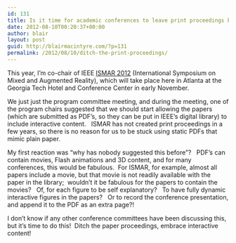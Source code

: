 ```yaml
---
id: 131
title: Is it time for academic conferences to leave print proceedings behind?
date: 2012-08-10T00:20:37+00:00
author: blair
layout: post
guid: http://blairmacintyre.com/?p=131
permalink: /2012/08/10/ditch-the-print-proceedings/
---
```

This year, I&#8217;m co-chair of IEEE [ISMAR 2012](http://ismar.vgtc.org) (International Symposium on Mixed and Augmented Reality), which will take place here in Atlanta at the Georgia Tech Hotel and Conference Center in early November.

We just just the program committee meeting, and during the meeting, one of the program chairs suggested that we should start allowing the papers (which are submitted as PDF&#8217;s, so they can be put in IEEE&#8217;s digital library) to include interactive content.   ISMAR has not created print proceedings in a few years, so there is no reason for us to be stuck using static PDFs that mimic plain paper.

My first reaction was &#8220;why has nobody suggested this before&#8221;?   PDF&#8217;s can contain movies, Flash animations and 3D content, and for many conferences, this would be fabulous.  For ISMAR, for example, almost all papers include a movie, but that movie is not readily available with the paper in the library;  wouldn&#8217;t it be fabulous for the papers to contain the movies?   Of, for each figure to be self explanatory?   To have fully dynamic interactive figures in the papers?   Or to record the conference presentation, and append it to the PDF as an extra page?!

I don&#8217;t know if any other conference committees have been discussing this, but it&#8217;s time to do this!  Ditch the paper proceedings, embrace interactive content!